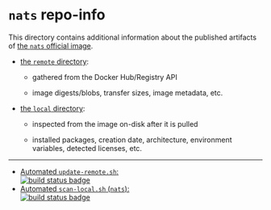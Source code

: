 # `nats` repo-info

This directory contains additional information about the published artifacts of [the `nats` official image](https://hub.docker.com/_/nats/).

-	[the `remote` directory](remote/):

	-	gathered from the Docker Hub/Registry API

	-	image digests/blobs, transfer sizes, image metadata, etc.

-	[the `local` directory](local/):

	-	inspected from the image on-disk after it is pulled

	-	installed packages, creation date, architecture, environment variables, detected licenses, etc.

---

-	[Automated `update-remote.sh`:  
	![build status badge](https://doi-janky.infosiftr.net/job/repo-info/job/remote/badge/icon)](https://doi-janky.infosiftr.net/job/repo-info/job/remote/)
-	[Automated `scan-local.sh` (`nats`):  
	![build status badge](https://doi-janky.infosiftr.net/job/repo-info/job/local/job/nats/badge/icon)](https://doi-janky.infosiftr.net/job/repo-info/job/local/job/nats)
